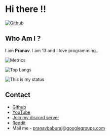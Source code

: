 # Hi there !!
[
![Github](https://img.shields.io/github/followers/pranavbaburaj?label=Follow&style=social)](https://github.com/pranavbaburaj)
<br>

## Who Am I ?
  I am **Pranav**. I am 13 and I love programming..
  <br>
 
![Metrics](https://metrics.lecoq.io/pranavbaburaj)

![Top Langs](https://github-readme-stats.vercel.app/api/top-langs/?username=pranavbaburaj&theme=tokyonight)

<img src="https://github-readme-streak-stats.herokuapp.com/?user=techwithtim" alt="This is my status" />

## Contact

 - [Github](https://github.com/pranavbaburaj)
 - [YouTube](https://www.youtube.com/channel/UCXUbqWoz5V_Hoeofgbf6Mbw/featured?view_as=subscriber)
 - [Join my discord server](https://discord.gg/YNDwpmth2m)
 - [Reddit](https://www.reddit.com/user/pranavbaburaj)
 - Mail me - pranavbaburaj@googlegroups.com
